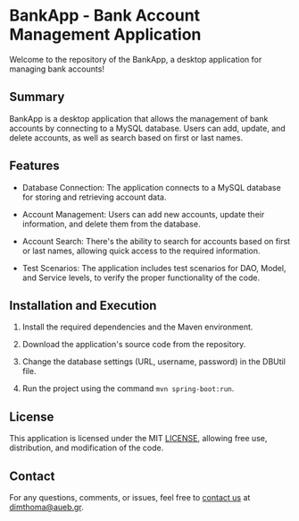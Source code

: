 # BankApp - Bank Account Management Application

Welcome to the repository of the BankApp, a desktop application for managing bank accounts!

## Summary

BankApp is a desktop application that allows the management of bank accounts by connecting to a MySQL database. Users can add, update, and delete accounts, as well as search based on first or last names.

## Features

- Database Connection: The application connects to a MySQL database for storing and retrieving account data.

- Account Management: Users can add new accounts, update their information, and delete them from the database.

- Account Search: There's the ability to search for accounts based on first or last names, allowing quick access to the required information.

- Test Scenarios: The application includes test scenarios for DAO, Model, and Service levels, to verify the proper functionality of the code.

## Installation and Execution

1. Install the required dependencies and the Maven environment.

2. Download the application's source code from the repository.

3. Change the database settings (URL, username, password) in the DBUtil file.

4. Run the project using the command `mvn spring-boot:run`.

## License

This application is licensed under the MIT [LICENSE](LICENSE), allowing free use, distribution, and modification of the code.

## Contact

For any questions, comments, or issues, feel free to [contact us](mailto:dimthoma@aueb.gr) at dimthoma@aueb.gr.

